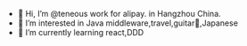 - 👋 Hi, I’m @teneous work for alipay. in Hangzhou China.
- 👀 I’m interested in Java middleware,travel,guitar🎸,Japanese
- 🌱 I’m currently learning react,DDD
